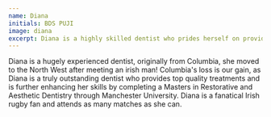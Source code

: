 ```yaml
---
name: Diana
initials: BDS PUJI
image: diana
excerpt: Diana is a highly skilled dentist who prides herself on providing beautiful treatment in a painless manner.
---
```


Diana is a hugely experienced dentist, originally from Columbia, she moved to the North West after meeting an irish man! Columbia's loss is our gain, as Diana is a truly outstanding dentist who provides top quality treatments and is further enhancing her skills by completing a Masters in Restorative and Aesthetic Dentistry through Manchester University. Diana is a fanatical Irish rugby fan and attends as many matches as she can.
